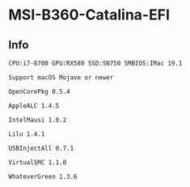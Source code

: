 # MSI-B360-Catalina-EFI

## Info


    CPU:i7-8700 GPU:RX580 SSD:SN750 SMBIOS:IMac 19.1
    
    Support macOS Mojave or newer
    
    OpenCorePkg 0.5.4
    
    AppleALC 1.4.5
    
    IntelMausi 1.0.2
    
    Lilu 1.4.1
    
    USBInjectAll 0.7.1
    
    VirtualSMC 1.1.0
    
    WhateverGreen 1.3.6
